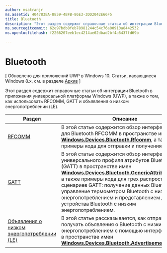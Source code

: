 ```yaml
---
author: msatranjr
ms.assetid: 404783BA-8859-4BFB-86E3-3DD2042E66F5
title: Bluetooth
description: "Этот раздел содержит справочные статьи об интеграции Bluetooth в приложения универсальной платформы Windows (UWP), а также о том, как использовать RFCOMM, GATT и объявления о низком энергопотреблении (LE)."
ms.sourcegitcommit: 62e97bdb8feb78981244c54c76a00910a8442532
ms.openlocfilehash: f2266207eeb1ec4214ae62dbad2bf4a6437fd69b

---
```

# Bluetooth

\[ Обновлено для приложений UWP в Windows 10. Статьи, касающиеся Windows 8.x, см. в разделе [Архив](http://go.microsoft.com/fwlink/p/?linkid=619132) \]

Этот раздел содержит справочные статьи об интеграции Bluetooth в приложения универсальной платформы Windows (UWP), а также о том, как использовать RFCOMM, GATT и объявления о низком энергопотреблении (LE).

|Раздел|Описание|
|--------|------------------|
| [RFCOMM](send-or-receive-files-with-rfcomm.md)   | В этой статье содержится обзор интерфейсов API для Bluetooth RFCOMM в пространстве имен [**Windows.Devices.Bluetooth.Rfcomm**](https://msdn.microsoft.com/library/windows/apps/Dn263529), а также примеры кода для отправки и получения файла. |
| [GATT](gatt-scenarios.md) | В этой статье содержится обзор интерфейсов API универсального профиля атрибутов Bluetooth (GATT) в пространстве имен [**Windows.Devices.Bluetooth.GenericAttributeProfile**](https://msdn.microsoft.com/library/windows/apps/Dn297685), а также примеры кода для трех распространенных сценариев GATT: получение данных Bluetooth, управление термометром Bluetooth с низким энергопотреблением и представлением данных устройства Bluetooth с низким энергопотреблением. |
| [Объявления о низком энергопотреблении (LE)](ble-beacon.md) | В этой статье рассказывается, как отправлять и получать объявления о Bluetooth с низким энергопотреблением с помощью интерфейсов API в пространстве имен [**Windows.Devices.Bluetooth.Advertisement**](https://msdn.microsoft.com/library/windows/apps/Dn894325).  | 

 




<!--HONumber=Jun16_HO4-->


